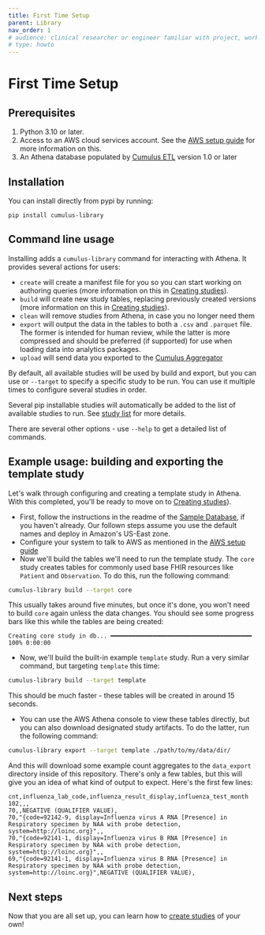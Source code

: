 ```yaml
---
title: First Time Setup
parent: Library
nav_order: 1
# audience: clinical researcher or engineer familiar with project, working locally
# type: howto
---
```


# First Time Setup

## Prerequisites

1. Python 3.10 or later.
2. Access to an AWS cloud services account.
See the [AWS setup guide](./aws-setup.md) for more information on this.
3. An Athena database populated by
[Cumulus ETL](https://docs.smarthealthit.org/cumulus/etl/)
version 1.0 or later

## Installation

You can install directly from pypi by running:

`pip install cumulus-library`

## Command line usage

Installing adds a `cumulus-library` command for interacting with Athena.
It provides several actions for users:

- `create` will create a manifest file for you so you can start working on
authoring queries (more information on this in 
[Creating studies](./creating-studies.md)).
- `build` will create new study tables, replacing previously created versions
(more information on this in [Creating studies](./creating-studies.md)).
- `clean` will remove studies from Athena, in case you no longer need them
- `export` will output the data in the tables to both a `.csv` and
`.parquet` file. The former is intended for human review, while the latter is
more compressed and should be preferred (if supported) for use when
loading data into analytics packages.
- `upload` will send data you exported to the
[Cumulus Aggregator](https://docs.smarthealthit.org/cumulus/aggregator/)

By default, all available studies will be used by build and export, but you can use
or `--target` to specify a specific study to be run. You can use it multiple
times to configure several studies in order. 

Several pip installable studies will automatically be added to the list of available
studies to run. See [study list](./study-list.md) for more details.

There are several other options - use `--help` to get a detailed list of commands.

## Example usage: building and exporting the template study

Let's walk through configuring and creating a template study in Athena. With
this completed, you'll be ready to move on to [Creating studies](./creating-studies.md)).

- First, follow the instructions in the readme of the 
[Sample Database](https://github.com/smart-on-fhir/cumulus-library-sample-database),
if you haven't already. Our follown steps assume you use the default names and
deploy in Amazon's US-East zone.
- Configure your system to talk to AWS as mentioned in the [AWS setup guide](./aws-setup.md)
- Now we'll build the tables we'll need to run the template study. The `core` study 
creates tables for commonly used base FHIR resources like `Patient` and `Observation`.
To do this, run the following command:
```bash
cumulus-library build --target core
```
This usually takes around five minutes, but once it's done, you won't need to build
`core` again unless the data changes.
You should see some progress bars like this while the tables are being created:
```
Creating core study in db... ━━━━━━━━━━━━━━━━━━━━━━━━━━━━━━━━━━━━━━━━ 100% 0:00:00
```
- Now, we'll build the built-in example `template` study.
Run a very similar command, but targeting `template` this time:
```bash
cumulus-library build --target template
```
This should be much faster - these tables will be created in around 15 seconds.
- You can use the AWS Athena console to view these tables directly, but you can also
download designated study artifacts. To do the latter, run the following command:
```bash
cumulus-library export --target template ./path/to/my/data/dir/
```
And this will download some example count aggregates to the `data_export` directory
inside of this repository. There's only a few tables, but this will give you an idea
of what kind of output to expect. Here's the first few lines:
```
cnt,influenza_lab_code,influenza_result_display,influenza_test_month
102,,,
70,,NEGATIVE (QUALIFIER VALUE),
70,"{code=92142-9, display=Influenza virus A RNA [Presence] in Respiratory specimen by NAA with probe detection, system=http://loinc.org}",,
70,"{code=92141-1, display=Influenza virus B RNA [Presence] in Respiratory specimen by NAA with probe detection, system=http://loinc.org}",,
69,"{code=92141-1, display=Influenza virus B RNA [Presence] in Respiratory specimen by NAA with probe detection, system=http://loinc.org}",NEGATIVE (QUALIFIER VALUE),
```

## Next steps

Now that you are all set up, you can learn how to [create studies](./creating-studies.md) of your own!
